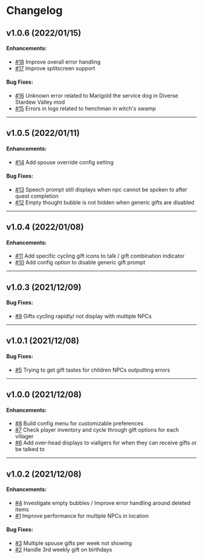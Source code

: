 # Changelog

## v1.0.6 (2022/01/15)

#### Enhancements:

- [#18](https://github.com/urbanyeti/stardew-better-friendship/issues/18) Improve overall error handling
- [#17](https://github.com/urbanyeti/stardew-better-friendship/issues/17) Improve splitscreen support

#### Bug Fixes:

- [#16](https://github.com/urbanyeti/stardew-better-friendship/issues/16) Unknown error related to Marigold the service dog in Diverse Stardew Valley mod
- [#15](https://github.com/urbanyeti/stardew-better-friendship/issues/15) Errors in logs related to henchman in witch's swamp

---

## v1.0.5 (2022/01/11)

#### Enhancements:

- [#14](https://github.com/urbanyeti/stardew-better-friendship/issues/14) Add spouse override config setting

#### Bug Fixes:

- [#13](https://github.com/urbanyeti/stardew-better-friendship/issues/13) Speech prompt still displays when npc cannot be spoken to after quest completion 
- [#12](https://github.com/urbanyeti/stardew-better-friendship/issues/12) Empty thought bubble is not hidden when generic gifts are disabled

---

## v1.0.4 (2022/01/08)

#### Enhancements:

- [#11](https://github.com/urbanyeti/stardew-better-friendship/issues/11) Add specific cycling gift icons to talk / gift combination indicator
- [#10](https://github.com/urbanyeti/stardew-better-friendship/issues/10) Add config option to disable generic gift prompt

---

## v1.0.3 (2021/12/09)

#### Bug Fixes:

- [#9](https://github.com/urbanyeti/stardew-better-friendship/issues/9) Gifts cycling rapidly/ not display with multiple NPCs

---

## v1.0.1 (2021/12/08)

#### Bug Fixes:

- [#5](https://github.com/urbanyeti/stardew-better-friendship/issues/5) Trying to get gift tastes for children NPCs outputting errors

---

## v1.0.0 (2021/12/08)

#### Enhancements:

- [#8](https://github.com/urbanyeti/stardew-better-friendship/issues/8) Build config menu for customizable preferences
- [#7](https://github.com/urbanyeti/stardew-better-friendship/issues/7) Check player inventory and cycle through gift options for each villager
- [#6](https://github.com/urbanyeti/stardew-better-friendship/issues/6) Add over-head displays to viallgers for when they can receive gifts or be talked to

---

## v1.0.2 (2021/12/08)

#### Enhancements:

- [#4](https://github.com/urbanyeti/stardew-better-friendship/issues/4) Investigate empty bubbles / Improve error handling around deleted items
- [#1](https://github.com/urbanyeti/stardew-better-friendship/issues/1) Improve performance for multiple NPCs in location

#### Bug Fixes:

- [#3](https://github.com/urbanyeti/stardew-better-friendship/issues/3) Multiple spouse gifts per week not showing
- [#2](https://github.com/urbanyeti/stardew-better-friendship/issues/2) Handle 3rd weekly gift on birthdays
